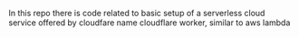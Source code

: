 In this repo there is code related to basic setup of a serverless cloud service offered by cloudfare name cloudflare worker, similar to aws lambda 
